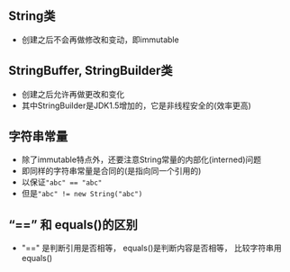 ## String类
- 创建之后不会再做修改和变动，即immutable

## StringBuffer, StringBuilder类
- 创建之后允许再做更改和变化  
- 其中StringBuilder是JDK1.5增加的，它是非线程安全的(效率更高)  

## 字符串常量
- 除了immutable特点外，还要注意String常量的内部化(interned)问题  
- 即同样的字符串常量是合同的(是指向同一个引用的)  
- 以保证`"abc" == "abc"`  
- 但是`"abc" != new String("abc")`

## “==” 和 equals()的区别
- "==" 是判断引用是否相等， equals()是判断内容是否相等， 比较字符串用equals()
